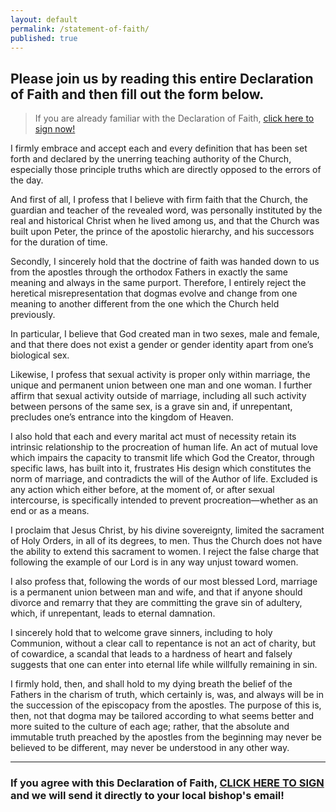 ```yaml
---
layout: default
permalink: /statement-of-faith/
published: true
---
```

## Please join us by reading this entire Declaration of Faith and then fill out the form below. 

> If you are already familiar with the Declaration of Faith, [click here to sign now!](https://forms.gle/qdLkui3nBQnTt17B6)
 
I firmly embrace and accept each and every definition that has been set forth and declared by the unerring teaching authority of the Church, especially those principle truths which are directly opposed to the errors of the day.
 
And first of all, I profess that I believe with firm faith that the Church, the guardian and teacher of the revealed word, was personally instituted by the real and historical Christ when he lived among us, and that the Church was built upon Peter, the prince of the apostolic hierarchy, and his successors for the duration of time. 
 
Secondly, I sincerely hold that the doctrine of faith was handed down to us from the apostles through the orthodox Fathers in exactly the same meaning and always in the same purport. Therefore, I entirely reject the heretical misrepresentation that dogmas evolve and change from one meaning to another different from the one which the Church held previously.
 
In particular, I believe that God created man in two sexes, male and female, and that there does not exist a gender or gender identity apart from one’s biological sex.
 
Likewise, I profess that sexual activity is proper only within marriage, the unique and permanent union between one man and one woman. I further affirm that sexual activity outside of marriage, including all such activity between persons of the same sex, is a grave sin and, if unrepentant, precludes one’s entrance into the kingdom of Heaven.
 
I also hold that each and every marital act must of necessity retain its intrinsic relationship to the procreation of human life. An act of mutual love which impairs the capacity to transmit life which God the Creator, through specific laws, has built into it, frustrates His design which constitutes the norm of marriage, and contradicts the will of the Author of life. Excluded is any action which either before, at the moment of, or after sexual intercourse, is specifically intended to prevent procreation—whether as an end or as a means.
 
I proclaim that Jesus Christ, by his divine sovereignty, limited the sacrament of Holy Orders, in all of its degrees, to men. Thus the Church does not have the ability to extend this sacrament to women. I reject the false charge that following the example of our Lord is in any way unjust toward women.
 
I also profess that, following the words of our most blessed Lord, marriage is a permanent union between man and wife, and that if anyone should divorce and remarry that they are committing the grave sin of adultery, which, if unrepentant, leads to eternal damnation.
 
I sincerely hold that to welcome grave sinners, including to holy Communion, without a clear call to repentance is not an act of charity, but of cowardice, a scandal that leads to a hardness of heart and falsely suggests that one can enter into eternal life while willfully remaining in sin. 
 
I firmly hold, then, and shall hold to my dying breath the belief of the Fathers in the charism of truth, which certainly is, was, and always will be in the succession of the episcopacy from the apostles. The purpose of this is, then, not that dogma may be tailored according to what seems better and more suited to the culture of each age; rather, that the absolute and immutable truth preached by the apostles from the beginning may never be believed to be different, may never be understood in any other way.

---

### If you agree with this Declaration of Faith, [CLICK HERE TO SIGN](https://forms.gle/qdLkui3nBQnTt17B6) and we will send it directly to your local bishop's email!
